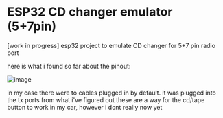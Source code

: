 # ESP32 CD changer emulator (5+7pin)
[work in progress] esp32 project to emulate CD changer for 5+7 pin radio port


here is what i found so far about the pinout:

![image](https://github.com/user-attachments/assets/20a8fe01-558d-4ed4-af52-9cb39427c3ff)

in my case there were to cables plugged in by default. it was plugged into the tx ports from what i've figured out these are a way for the cd/tape button to work in my car, however i dont really now yet
